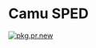 # Camu SPED

[![pkg.pr.new](https://pkg.pr.new/badge/OWNER/REPO)](https://pkg.pr.new/~/camu-ai/sped)